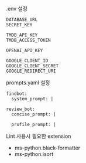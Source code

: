 .env 설정

```
DATABASE_URL
SECRET_KEY

TMDB_API_KEY
TMDB_ACCESS_TOKEN

OPENAI_API_KEY

GOOGLE_CLIENT_ID
GOOGLE_CLIENT_SECRET
GOOGLE_REDIRECT_URI
```

prompts.yaml 설정
```
findbot:
  system_prompt: |

review_bot:
  concise_prompt: |

  profile_prompt: |

```

Lint 사용시 필요한 extension

- ms-python.black-formatter
- ms-python.isort
